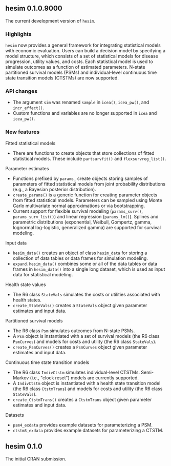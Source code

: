 ## hesim 0.1.0.9000
The current development version of `hesim`.

### Highlights
`hesim` now provides a general framework for integrating statistical models with economic evaluation. Users can 
build a decision model by specifying a model structure, which consists of a set of statistical models for disease progression, utility values, and costs. Each statistical model is used to simulate outcomes as a function of estimated parameters. N-state partitioned survival models (PSMs) and individual-level continuous time state transition models (CTSTMs) are now supported. 

### API changes
* The argument `sim` was renamed `sample` in `icea()`, `icea_pw()`, and `incr_effect()`.
* Custom functions and variables are no longer supported in `icea` and `icea_pw()`.

### New features
Fitted statistical models
* There are functions to create objects that store collections of fitted statistical models. These include `partsurvfit()` and `flexsurvreg_list()`.  

Parameter estimates
* Functions prefixed by `params_` create objects storing samples of parameters of fitted statistical models from joint probability distributions (e.g., a Bayesian posterior distribution).
* `create_params()` is a generic function for creating parameter objects from fitted statistical models. Parameters can be sampled using Monte Carlo multivariate normal approximations or via bootstrapping. 
* Current support for flexible survival modeling (`params_surv()`, `params_surv_list()`) and linear regression (`params_lm()`). Splines and parametric distributions (exponential, Weibull, Gompertz, gamma, lognormal log-logistic, generalized gamma) are supported for survival modeling.

Input data
* `hesim_data()` creates an object of class `hesim_data` for storing a collection of data tables or data frames for simulation modeling.
* `expand.hesim_data()` combines some or all of the data tables or data frames in `hesim_data()` into a single long dataset, which is used as input data for statistical modeling.

Health state values
* The R6 class `StateVals` simulates the costs or utilities associated with health states. 
* `create_StateVals()` creates a `StateVals` object given parameter estimates and input data.

Partitioned survival models
* The R6 class `Psm` simulates outcomes from N-state PSMs. 
* A `Psm` object is instantiated with a set of survival models (the R6 class `PsmCurves`) and models for costs and utility (the R6 class `StateVals`).
* `create_PsmCurves()` creates a `PsmCurves` object given parameter estimates and input data.

Continuous time state transition models
* The R6 class `IndivCtstm` simulates individual-level CTSTMs. Semi-Markov (i.e., "clock reset") models are currently supported. 
* A `IndivCtstm` object is instantiated with a health state transition model (the R6 class `CtstmTrans`) and models for costs and utility (the R6 class `StateVals`).
* `create_CtstmTrans()` creates a `CtstmTrans` object given parameter estimates and input data.

Datasets
* `psm4_exdata` provides example datasets for parameterizing a PSM. 
* `ctstm3_exdata` provides example datasets for parameterizing a CTSTM. 

## hesim 0.1.0
The initial CRAN submission.
